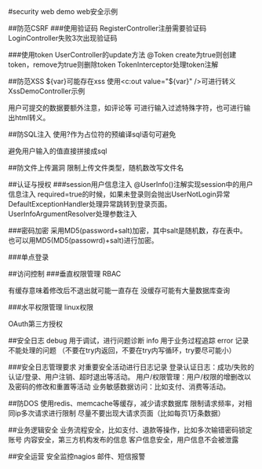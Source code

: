 #security web demo
web安全示例

##防范CSRF
###使用验证码
RegisterController注册需要验证码
LoginController失败3次出现验证码

###使用token
UserController的update方法
@Token create为true则创建token，remove为true则删除token
TokenInterceptor处理token注解

##防范XSS
${var}可能存在xss
使用<c:out value="${var}" />可进行转义
XssDemoController示例

用户可提交的数据要额外注意，如评论等
可进行输入过滤特殊字符，也可进行输出html转义。

##防SQL注入
使用?作为占位符的预编译sql语句可避免

避免用户输入的值直接拼接成sql

##防文件上传漏洞
限制上传文件类型，随机数改写文件名

##认证与授权
###session用户信息注入
@UserInfo()注解实现session中的用户信息注入
required=true的时候，如果未登录则会抛出UserNotLogin异常
DefaultExceptionHandler处理异常跳转到登录页面。
UserInfoArgumentResolver处理参数注入

###密码加密
采用MD5(password+salt)加密，其中salt是随机数，存在表中。
也可以用MD5(MD5(passowrd)+salt)进行加密。

###单点登录

##访问控制
###垂直权限管理
RBAC

有缓存意味着修改后不退出就可能一直存在
没缓存可能有大量数据库查询

###水平权限管理
linux权限

OAuth第三方授权

##安全日志
debug 用于调试，进行问题诊断
info 用于业务过程追踪
error 记录不能处理的问题
（不要在try内返回，不要在try内写循环，try要尽可能小）

###安全日志管理要求
对重要安全活动进行日志记录
登录认证日志：成功/失败的认证/登录、用户注销、超时退出等活动。
用户/权限管理：用户/权限的增删改以及密码的修改和重置等活动
业务敏感数据访问：比如支付、消费等活动。

##防DOS
使用redis、memcache等缓存，减少请求数据库
限制请求频率，对相同ip多次请求进行限制
尽量不要出现大请求页面（比如每页1万条数据）

##业务逻辑安全
业务流程安全，比如支付、退款等操作，比如多次输错密码锁定账号
内容安全，第三方机构发布的信息
客户信息安全，用户信息不会被泄露


##安全运营
安全监控nagios
邮件、短信报警